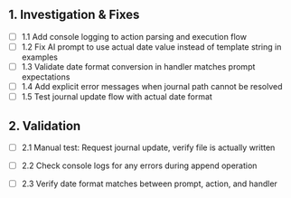 ## 1. Investigation & Fixes
- [ ] 1.1 Add console logging to action parsing and execution flow
- [ ] 1.2 Fix AI prompt to use actual date value instead of template string in examples
- [ ] 1.3 Validate date format conversion in handler matches prompt expectations
- [ ] 1.4 Add explicit error messages when journal path cannot be resolved
- [ ] 1.5 Test journal update flow with actual date format

## 2. Validation
- [ ] 2.1 Manual test: Request journal update, verify file is actually written
- [ ] 2.2 Check console logs for any errors during append operation
- [ ] 2.3 Verify date format matches between prompt, action, and handler

